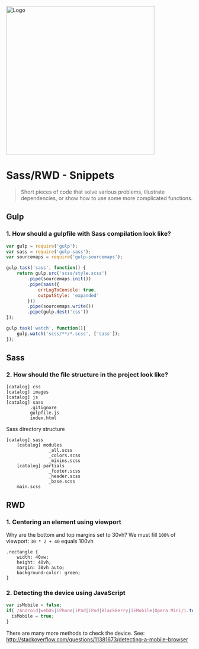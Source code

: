 <img alt="Logo" src="http://coderslab.pl/svg/logo-coderslab.svg" width="400">

# Sass/RWD - Snippets
> Short pieces of code that solve various problems, illustrate dependencies, or show how to use some more complicated functions.

## Gulp

### 1. How should a gulpfile with Sass compilation look like?

```JavaScript
var gulp = require('gulp');
var sass = require('gulp-sass');
var sourcemaps = require('gulp-sourcemaps');

gulp.task('sass', function() {
    return gulp.src('scss/style.scss')
        .pipe(sourcemaps.init())
        .pipe(sass({
            errLogToConsole: true,
            outputStyle: 'expanded'
        }))
        .pipe(sourcemaps.write())
        .pipe(gulp.dest('css'))
});

gulp.task('watch', function(){
    gulp.watch('scss/**/*.scss', ['sass']);
});
```

## Sass

### 2. How should the file structure in the project look like?

```
[catalog] css
[catalog] images
[catalog] js
[catalog] sass
         .gitignore
         gulpfile.js
         index.html
```
Sass directory structure
```
[catalog] sass
    [catalog] modules
                _all.scss
                _colors.scss
                _mixins.scss
    [catalog] partials
                _footer.scss
                _header.scss
                _base.scss
    main.scss
```


## RWD


### 1. Centering an element using viewport

Why are the bottom and top margins set to 30vh? We must fill `100%` of viewport: `30 * 2 + 40` equals 100vh

```
.rectangle {
    width: 40vw;
    height: 40vh;
    margin: 30vh auto;
    background-color: green;
}

```

### 2. Detecting the device using JavaScript

```JavaScript
var isMobile = false;
if( /Android|webOS|iPhone|iPad|iPod|BlackBerry|IEMobile|Opera Mini/i.test(navigator.userAgent) ) {
  isMobile = true;
}
```
There are many more methods to check the device. See: http://stackoverflow.com/questions/11381673/detecting-a-mobile-browser
